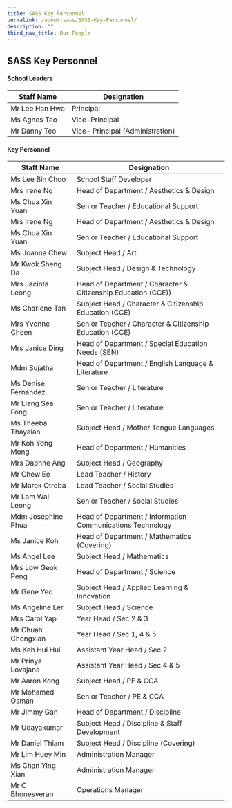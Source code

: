 ```yaml
---
title: SASS Key Personnel
permalink: /about-sass/SASS-Key-Personnel/
description: ""
third_nav_title: Our People
---
```

## SASS Key Personnel 

#### School Leaders
<table>
<thead>
  <tr>
    <th>Staff Name</th>
    <th>Designation</th>
  </tr>
</thead>
	  <tr>
    <td>Mr Lee Han Hwa</td>
    <td>Principal</td>
  </tr>
  <tr>
		  <tr>
    <td>Ms Agnes Teo</td>
    <td>Vice-Principal</td>
  </tr>
  <tr>
			  <tr>
    <td>Mr Danny Teo</td>
    <td>Vice- Principal (Administration)</td>
  </tr>
  <tr>
</table>


#### Key Personnel

<table>
<thead>
  <tr>
    <th>Staff Name</th>
    <th>Designation</th>
  </tr>
</thead>
		  <tr>
    <td>Ms Lee Bin Choo</td>
    <td>School Staff Developer</td>
  </tr>
  <tr>
			  <tr>
    <td>Mrs Irene Ng</td>
    <td>Head of Department / Aesthetics & Design</td>
  </tr>
  <tr>
					  <tr>
    <td>Ms Chua Xin Yuan</td>
    <td>Senior Teacher / Educational Support</td>
  </tr>
  <tr>
					  <tr>
    <td>Mrs Irene Ng</td>
    <td>Head of Department / Aesthetics & Design</td>
  </tr>
  <tr>
					  <tr>
    <td>Ms Chua Xin Yuan</td>
    <td>Senior Teacher / Educational Support</td>
  </tr>
  <tr>
					  <tr>
    <td>Ms Joanna Chew</td>
    <td>Subject Head / Art</td>
  </tr>
  <tr>
					  <tr>
    <td>Mr Kwok Sheng Da</td>
    <td>Subject Head / Design & Technology</td>
  </tr>
  <tr>
					  <tr>
    <td>Mrs Jacinta Leong</td>
    <td>Head of Department / Character & Citizenship Education (CCE))</td>
  </tr>
  <tr>
					  <tr>
    <td>Ms Charlene Tan</td>
    <td>Subject Head / Character & Citizenship Education (CCE)</td>
  </tr>
  <tr>
					  <tr>
    <td>Mrs Yvonne Cheen</td>
    <td>Senior Teacher / Character & Citizenship Education (CCE)</td>
  </tr>
  <tr>			 
	<tr>
    <td>Mrs Janice Ding</td>
    <td>Head of Department / Special Education Needs (SEN)</td>
  </tr>
  <tr>
					  <tr>
    <td>Mdm Sujatha</td>
    <td>Head of Department / English Language & Literature</td>
  </tr>
  <tr>
					  <tr>
    <td>Ms Denise Fernandez</td>
    <td>Senior Teacher / Literature</td>
  </tr>
  <tr>			  <tr>
    <td>Mr Liang Sea Fong</td>
    <td>Senior Teacher / Literature</td>
  </tr>
  <tr>
				  <tr>
    <td>Ms Theeba Thayalan</td>
    <td>Subject Head / Mother Tongue Languages</td>
  </tr>
  <tr>			  <tr>
    <td>Mr Koh Yong Mong</td>
    <td>Head of Department / Humanities</td>
  </tr>
  <tr>
				  <tr>
    <td>Mrs Daphne Ang</td>
    <td>Subject Head / Geography</td>
  </tr>
  <tr>			  <tr>
    <td>Mr Chew Ee</td>
    <td>Lead Teacher / History</td>
  </tr>
  <tr>
				  <tr>
    <td>Mr Marek Otreba</td>
    <td>Lead Teacher / Social Studies</td>
  </tr>
  <tr>			  <tr>
    <td>Mr Lam Wai Leong</td>
    <td>Senior Teacher / Social Studies</td>
  </tr>
  <tr>
    <td>Mdm Josephine Phua</td>
    <td>Head of Department / Information Communications Technology</td>
  </tr>
  <tr>
				  <tr>
    <td>Ms Janice Koh</td>
    <td>Head of Department / Mathematics (Covering)</td>
  </tr>
  <tr>			  <tr>
    <td>Ms Angel Lee</td>
    <td>Subject Head / Mathematics</td>
  </tr>
  <tr>
				  <tr>
    <td>Mrs Low Geok Peng</td>
    <td>Head of Department / Science</td>
  </tr>
  <tr>			  <tr>
    <td>Mr Gene Yeo</td>
    <td>Subject Head / Applied Learning & Innovation</td>
  </tr>
  <tr>
				  <tr>
    <td>Ms Angeline Ler</td>
    <td>Subject Head / Science</td>
  </tr>
  <tr>			  <tr>
    <td>Mrs Carol Yap</td>
    <td>Year Head / Sec 2 & 3</td>
  </tr>
  <tr>
			  <tr>
    <td>Mr Chuah Chongxian</td>
    <td>Year Head / Sec 1, 4 & 5</td>
  </tr>
  <tr>			  <tr>
    <td>Ms Keh Hui Hui</td>
    <td>Assistant Year Head / Sec 2</td>
  </tr>
  <tr>
			  <tr>
    <td>Mr Prinya Lovajana</td>
    <td>Assistant Year Head / Sec 4 & 5</td>
  </tr>
  <tr>			  <tr>
    <td>Mr Aaron Kong</td>
    <td>Subject Head / PE & CCA</td>
  </tr>
  <tr>
		  <tr>			  <tr>
    <td>Mr Mohamed Osman</td>
    <td>Senior Teacher / PE & CCA</td>
  </tr>
  <tr>
		  <tr>			  <tr>
    <td>Mr Jimmy Gan</td>
    <td>Head of Department / Discipline</td>
  </tr>
  <tr>
		  <tr>			  <tr>
    <td>Mr Udayakumar</td>
    <td>Subject Head / Discipline & Staff Development</td>
  </tr>
  <tr>
		  <tr>			  <tr>
    <td>Mr Daniel Thiam</td>
    <td>Subject Head / Discipline (Covering)</td>
  </tr>
  <tr>
		  <tr>			  <tr>
    <td>Mr Lim Huey Min</td>
    <td>Administration Manager</td>
  </tr>
  <tr>
		  <tr>			  <tr>
    <td>Ms Chan Ying Xian</td>
    <td>Administration Manager</td>
  </tr>
  <tr>
		  <tr>
		  <tr>			  <tr>
    <td>Mr C Bhonesveran</td>
    <td>Operations Manager</td>
  </tr>
